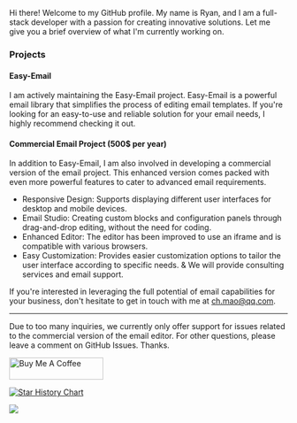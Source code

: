 Hi there! Welcome to my GitHub profile. My name is Ryan, and I am a full-stack developer with a passion for creating innovative solutions. Let me give you a brief overview of what I'm currently working on.

### Projects
#### Easy-Email
I am actively maintaining the Easy-Email project. Easy-Email is a powerful email library that simplifies the process of editing email templates. If you're looking for an easy-to-use and reliable solution for your email needs, I highly recommend checking it out.

#### Commercial Email Project (500$ per year)
In addition to Easy-Email, I am also involved in developing a commercial version of the email project. This enhanced version comes packed with even more powerful features to cater to advanced email requirements. 
- Responsive Design: Supports displaying different user interfaces for desktop and mobile devices.
- Email Studio: Creating custom blocks and configuration panels through drag-and-drop editing, without the need for coding.
- Enhanced Editor: The editor has been improved to use an iframe and is compatible with various browsers.
- Easy Customization: Provides easier customization options to tailor the user interface according to specific needs.
& We will provide consulting services and email support.

If you're interested in leveraging the full potential of email capabilities for your business, don't hesitate to get in touch with me at ch.mao@qq.com.

---

Due to too many inquiries, we currently only offer support for issues related to the commercial version of the email editor. For other questions, please leave a comment on GitHub Issues. Thanks.

<a href="https://www.buymeacoffee.com/easyemail" target="_blank" rel="noreferrer nofollow">
   <img src="https://cdn.buymeacoffee.com/buttons/default-red.png" alt="Buy Me A Coffee" height="40" width="170" >
</a>


[![Star History Chart](https://api.star-history.com/svg?repos=zalify/easy-email&type=Date)](https://star-history.com/#zalify/easy-email&Date)



<img src="https://komarev.com/ghpvc/?username=m-ryan&style=for-the-badge">


